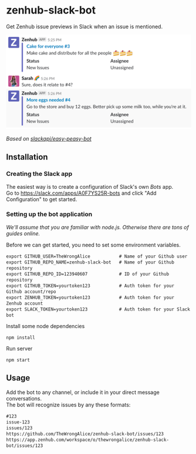 # zenhub-slack-bot

Get Zenhub issue previews in Slack when an issue is mentioned.

![screenshot](https://github.com/TheWrongAlice/zenhub-slack-bot/blob/master/screenshot.png)

_Based on [slackapi/easy-peasy-bot](https://github.com/slackapi/easy-peasy-bot)_

## Installation

### Creating the Slack app
The easiest way is to create a configuration of Slack's own _Bots_ app.<br />
Go to https://slack.com/apps/A0F7YS25R-bots and click "Add Configuration" to get started.

### Setting up the bot application
_We'll assume that you are familiar with node.js. Otherwise there are tons of guides online._

Before we can get started, you need to set some environment variables.
```
export GITHUB_USER=TheWrongAlice           # Name of your Github user
export GITHUB_REPO_NAME=zenhub-slack-bot   # Name of your Github repository
export GITHUB_REPO_ID=123940607            # ID of your Github repository
export GITHUB_TOKEN=yourtoken123           # Auth token for your Github account/repo
export ZENHUB_TOKEN=yourtoken123           # Auth token for your Zenhub account
export SLACK_TOKEN=yourtoken123            # Auth token for your Slack bot
```

Install some node dependencies
```
npm install
```

Run server
```
npm start
```

## Usage

Add the bot to any channel, or include it in your direct message conversations.<br />
The bot will recognize issues by any these formats:
```
#123
issue-123
issues/123
https://github.com/TheWrongAlice/zenhub-slack-bot/issues/123
https://app.zenhub.com/workspace/o/thewrongalice/zenhub-slack-bot/issues/123
```